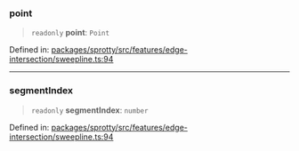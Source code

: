 
### point

> `readonly` **point**: `Point`

Defined in: [packages/sprotty/src/features/edge-intersection/sweepline.ts:94](https://github.com/eclipse-sprotty/sprotty/blob/f9b2433481cc27a1ac0c92d525a92039ae7f6c76/packages/sprotty/src/features/edge-intersection/sweepline.ts#L94)

***

### segmentIndex

> `readonly` **segmentIndex**: `number`

Defined in: [packages/sprotty/src/features/edge-intersection/sweepline.ts:94](https://github.com/eclipse-sprotty/sprotty/blob/f9b2433481cc27a1ac0c92d525a92039ae7f6c76/packages/sprotty/src/features/edge-intersection/sweepline.ts#L94)
